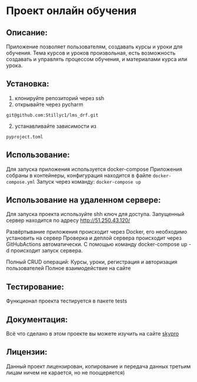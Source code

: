 # Проект онлайн обучения

## Описание: 
Приложение позволяет пользователям, создавать курсы и уроки для обучения.
Тема курсов и уроков произвольная, есть возможность создавать и управлять процессом обучения, и материалами курса или урока.

## Установка:
1. клонируйте репозиторий через ssh
2. открывайте через pycharm
```
git@github.com:Stillyc1/lms_drf.git
```
2. устанавливайте зависимости из 
```
pyproject.toml
```

## Использование:
Для запуска приложения используется docker-compose
Приложения собраны в контейнеры, конфигурация находится в файле ```docker-compose.yml```
Запуск через команду: ```docker-compose up```

## Использование на удаленном сервере:
Для запуска проекта используйте shh ключ для доступа.
Запущенный сервер находится по адресу http://51.250.43.120/

Развёртывание приложения происходит через Docker, его необходимо установить на сервер
Проверка и деплой сервера происходит через GitHubActions автоматически.
С помощью команду docker-compose up -d происходит запуск сервера.

Полный CRUD операций: Курсы, уроки, регистрация и авторизация пользователей
Полное взаимодействие на сайте

## Тестирование:
Функционал проекта тестируется в пакете tests

## Документация: 
Всё что сделано в этом проекте вы можете изучить на сайте [skypro](www.skypro.ru)

## Лицензии: 
Данный проект лицензирован, копирование и передача данных третьим лицам ничем не карается, но не поощеряется)
